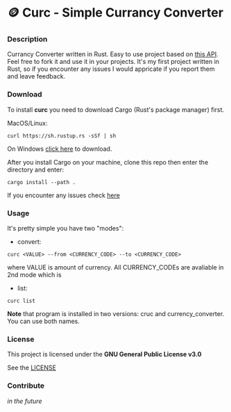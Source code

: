 # 🪙 **Curc** - Simple **Cur**rancy **C**onverter

### Description
Currancy Converter written in Rust. Easy to use project based on [this API](https://github.com/fawazahmed0/currency-api). Feel free to fork it and use it in your projects. It's my first project written in Rust, so if you encounter any issues I would appricate if you report them and leave feedback.

### Download
To install **curc** you need to download Cargo (Rust's package manager) first.

MacOS/Linux:
```
curl https://sh.rustup.rs -sSf | sh
```
On Windows [click here](https://doc.rust-lang.org/cargo/getting-started/installation.html) to download.

After you install Cargo on your machine, clone this repo then enter the directory and enter:
```
cargo install --path .
```
If you encounter any issues check [here](https://doc.rust-lang.org/cargo/getting-started/installation.html)

### Usage
It's pretty simple you have two "modes":
+ convert:
```
curc <VALUE> --from <CURRENCY_CODE> --to <CURRENCY_CODE>
```
where VALUE is amount of currency. All CURRENCY_CODEs are avaliable in 2nd mode which is
+ list:
```
curc list
``` 
**Note** that program is installed in two versions: cruc and currency_converter. You can use both names.

### License
This project is licensed under the **GNU General Public License v3.0**

See the [LICENSE](LICENSE)

### Contribute
*in the future*
